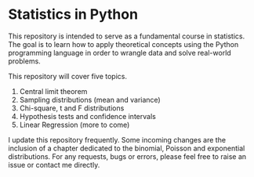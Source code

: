 # Statistics in Python

This repository is intended to serve as a fundamental course in statistics. The goal is to learn how to apply theoretical concepts using the Python programming language in order to wrangle data and solve real-world problems.

This repository will cover five topics.
1. Central limit theorem
2. Sampling distributions (mean and variance)
3. Chi-square, t and F distributions
4. Hypothesis tests and confidence intervals
5. Linear Regression (more to come)

I update this repository frequently. Some incoming changes are the inclusion of a chapter dedicated to the binomial, Poisson and exponential distributions. For any requests, bugs or errors, please feel free to raise an issue or contact me directly.
